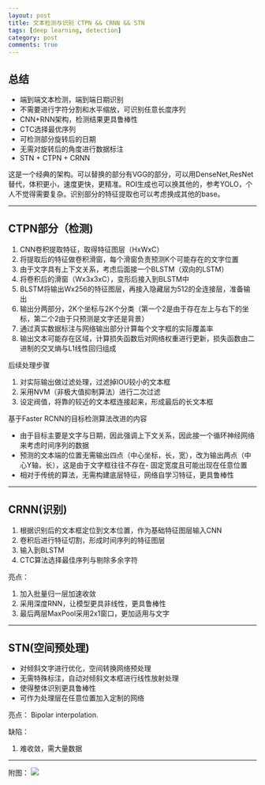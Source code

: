 ```yaml
---
layout: post
title: 文本检测与识别 CTPN && CRNN && STN
tags: [deep learning, detection]
category: post
comments: true
---
```


## 总结
- 端到端文本检测，端到端日期识别
- 不需要进行字符分割和水平缩放，可识别任意长度序列
- CNN+RNN架构，检测结果更具鲁棒性
- CTC选择最优序列
- 可检测部分旋转后的日期
- 无需对旋转后的角度进行数据标注
- STN + CTPN + CRNN

这是一个经典的架构。可以替换的部分有VGG的部分，可以用DenseNet,ResNet替代，体积更小，速度更快，更精准。ROI生成也可以换其他的，参考YOLO，个人不觉得需要复杂。识别部分的特征提取也可以考虑换成其他的base。

---

## CTPN部分（检测)
1. CNN卷积提取特征，取得特征图层（HxWxC）
2. 将提取后的特征做卷积滑窗，每个滑窗负责预测K个可能存在的文字位置
3. 由于文字具有上下文关系，考虑后面接一个BLSTM（双向的LSTM）
4. 将卷积后的滑窗（Wx3x3xC），变形后接入到BLSTM中
5. BLSTM将输出Wx256的特征图层，再接入隐藏层为512的全连接层，准备输出
6. 输出分两部分，2K个坐标与2K个分类（第一个2是由于存在左上与右下的坐标，第二个2由于只预测是文字还是背景）
7. 通过真实数据标注与网络输出部分计算每个文字框的实际覆盖率
8. 输出文本可能存在区域，计算损失函数后对网络权重进行更新，损失函数由二进制的交叉熵与L1线性回归组成

后续处理步骤
1. 对实际输出做过滤处理，过滤掉IOU较小的文本框
2. 采用NVM（非极大值抑制算法）进行二次过滤
3. 设定阀值，将靠的较近的文本框连接起来，形成最后的长文本框

基于Faster RCNN的目标检测算法改进的内容
- 由于目标主要是文字与日期，因此强调上下文关系，因此接一个循环神经网络来考虑时间序列的数据
- 预测的文本端的位置无需输出四点（中心坐标，长，宽），改为输出两点（中心Y轴，长），这是由于文字框往往不存在- 固定宽度且可能出现在任意位置
- 相对于传统的算法，无需构建底层特征，网络自学习特征，更具鲁棒性

---

## CRNN(识别)
1. 根据识别后的文本框定位到文本位置，作为基础特征图层输入CNN
2. 卷积后进行特征切割，形成时间序列的特征图层
3. 输入到BLSTM
4. CTC算法选择最佳序列与剔除多余字符

亮点：
1. 加入批量归一层加速收敛
2. 采用深度RNN，让模型更具非线性，更具鲁棒性
3. 最后两层MaxPool采用2x1窗口，更加适用与文字

---

## STN(空间预处理)
- 对倾斜文字进行优化，空间转换网络预处理
- 无需特殊标注，自动对倾斜文本框进行线性放射处理
- 使得整体识别更具鲁棒性
- 可作为处理层在任意位置加入定制的网络

亮点：
Bipolar interpolation.

缺陷：
1. 难收敛，需大量数据

---
附图：
![](http://om1hdizoc.bkt.clouddn.com/18-8-30/50991810.jpg)